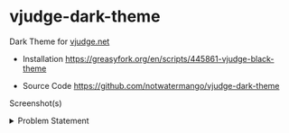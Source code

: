 # vjudge-dark-theme
Dark Theme for [vjudge.net](https://vjudge.net/)

- Installation
https://greasyfork.org/en/scripts/445861-vjudge-black-theme

- Source Code
https://github.com/notwatermango/vjudge-dark-theme

Screenshot(s)
<details>
  <summary>Problem Statement</summary>
  
  Yes, github dark theme bg color ☕
  
  ![Problem Statement](https://cdn.discordapp.com/attachments/888613907990736978/981586145941000253/screencapture-vjudge-net-contest-497262-2022-06-01-22_52_35.png)
</details>


